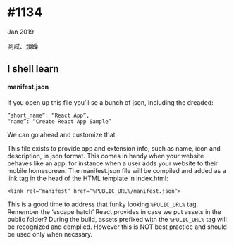 # #1134

Jan 2019 

測試、煩躁

## I shell learn

#### manifest.json

If you open up this file you’ll se a bunch of json, including the dreaded:

```
”short_name”: “React App”,
“name”: “Create React App Sample”
```

We can go ahead and customize that.

This file exists to provide app and extension info, such as name, icon and description, in json format. This comes in handy when your website behaves like an app, for instance when a user adds your website to their mobile homescreen. The manifest.json file will be compiled and added as a link tag in the head of the HTML template in index.html:

`<link rel=”manifest” href=”%PUBLIC_URL%/manifest.json”>`

This is a good time to address that funky looking `%PULIC_URL%` tag. Remember the ‘escape hatch’ React provides in case we put assets in the public folder? During the build, assets prefixed with the `%PULIC_URL%` tag will be recognized and complied. However this is NOT best practice and should be used only when necssary.